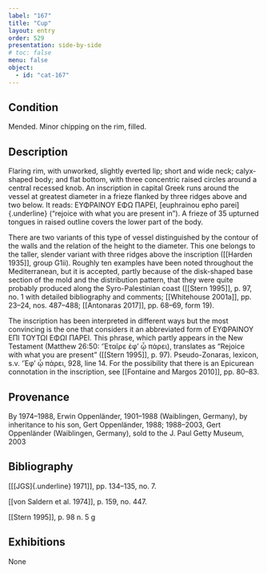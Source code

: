 ```yaml
---
label: "167"
title: "Cup"
layout: entry
order: 529
presentation: side-by-side
# toc: false
menu: false
object:
  - id: "cat-167"
---
```


## Condition

Mended. Minor chipping on the rim, filled.

## Description

Flaring rim, with unworked, slightly everted lip; short and wide neck; calyx-shaped body; and flat bottom, with three concentric raised circles around a central recessed knob. An inscription in capital Greek runs around the vessel at greatest diameter in a frieze flanked by three ridges above and two below. It reads: ΕΥΦΡΑΙΝΟΥ ΕΦΩ ΠΑΡΕΙ, [euphrainou epho parei]{.underline} (“rejoice with what you are present in”). A frieze of 35 upturned tongues in raised outline covers the lower part of the body.

There are two variants of this type of vessel distinguished by the contour of the walls and the relation of the height to the diameter. This one belongs to the taller, slender variant with three ridges above the inscription ([[Harden 1935]], group G1ii). Roughly ten examples have been noted throughout the Mediterranean, but it is accepted, partly because of the disk-shaped base section of the mold and the distribution pattern, that they were quite probably produced along the Syro-Palestinian coast ([[Stern 1995]], p. 97, no. 1 with detailed bibliography and comments; [[Whitehouse 2001a]], pp. 23–24, nos. 487–488; [[Antonaras 2017]], pp. 68–69, form 19).

The inscription has been interpreted in different ways but the most convincing is the one that considers it an abbreviated form of ΕΥΦΡΑΙΝΟΥ ΕΠΙ ΤΟΥΤΩΙ ΕΦΩΙ ΠΑΡΕΙ. This phrase, which partly appears in the New Testament (Matthew 26:50: ‘Ἑταῖρε ἐφ’ ᾧ πάρει), translates as “Rejoice with what you are present” ([[Stern 1995]], p. 97). Pseudo-Zonaras, lexicon, s.v. ‘Ἐφ’ ᾧ πάρει, 928, line 14. For the possibility that there is an Epicurean connotation in the inscription, see [[Fontaine and Margos 2010]], pp. 80–83.

## Provenance

By 1974–1988, Erwin Oppenländer, 1901–1988 (Waiblingen, Germany), by inheritance to his son, Gert Oppenländer, 1988; 1988–2003, Gert Oppenländer (Waiblingen, Germany), sold to the J. Paul Getty Museum, 2003

## Bibliography

[[[JGS]{.underline} 1971]], pp. 134–135, no. 7.

[[von Saldern et al. 1974]], p. 159, no. 447.

[[Stern 1995]], p. 98 n. 5 g

## Exhibitions

None